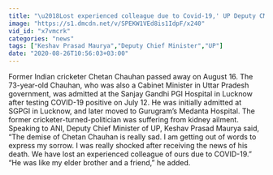 ```yaml
---
title: "\u2018Lost experienced colleague due to Covid-19,' UP Deputy CM remembers Chetan Chauhan"
image: "https://s1.dmcdn.net/v/SPEKW1VEd8is1IdpF/x240"
vid_id: "x7vmcrk"
categories: "news"
tags: ["Keshav Prasad Maurya","Deputy Chief Minister","UP"]
date: "2020-08-26T10:56:03+03:00"
---
```

Former Indian cricketer Chetan Chauhan passed away on August 16. The 73-year-old Chauhan, who was also a Cabinet Minister in Uttar Pradesh government, was admitted at the Sanjay Gandhi PGI Hospital in Lucknow after testing COVID-19 positive on July 12. He was initially admitted at SGPGI in Lucknow, and later moved to Gurugram’s Medanta Hospital. The former cricketer-turned-politician was suffering from kidney ailment. Speaking to ANI, Deputy Chief Minister of UP, Keshav Prasad Maurya said, “The demise of Chetan Chauhan is really sad. I am getting out of words to express my sorrow. I was really shocked after receiving the news of his death. We have lost an experienced colleague of ours due to COVID-19.” “He was like my elder brother and a friend,” he added.  <br>
